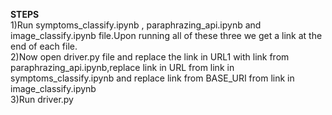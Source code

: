 **STEPS**<br />
  1)Run symptoms_classify.ipynb , paraphrazing_api.ipynb and image_classify.ipynb file.Upon running all of these three we get a link at the end of each file.<br />
  2)Now open driver.py file and replace the link in URL1 with link from paraphrazing_api.ipynb,replace link in URL from link in symptoms_classify.ipynb and replace link from BASE_URI from link in image_classify.ipynb<br />
  3)Run driver.py<br />
